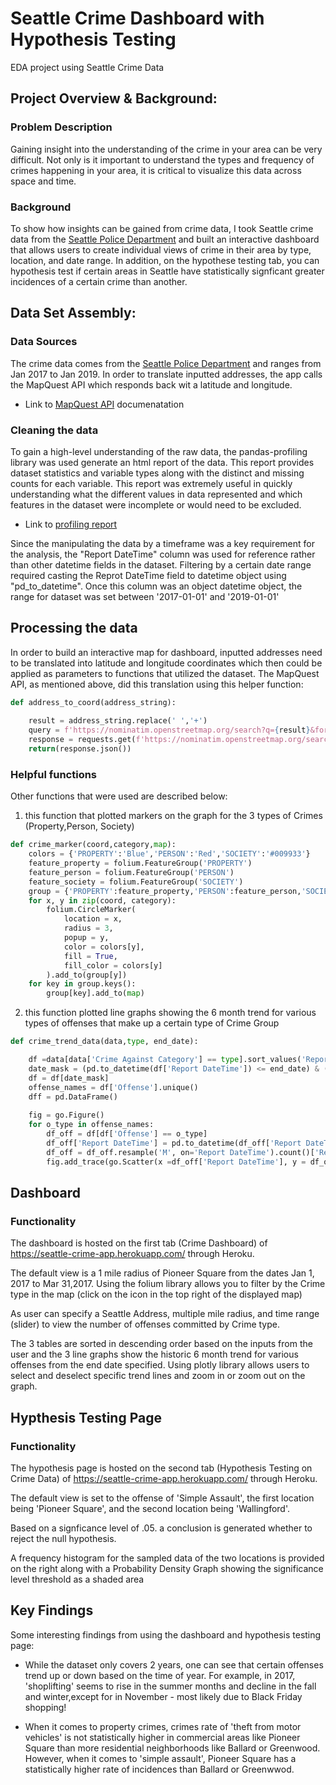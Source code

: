 # Seattle Crime Dashboard with Hypothesis Testing
EDA project using Seattle Crime Data

## Project Overview & Background:
### Problem Description
Gaining insight into the understanding of the crime in your area can be very difficult. Not only is it important to understand the types and frequency of crimes happening in your area, it is critical to visualize this data across space and time. 

### Background
To show how insights can be gained from crime data, I took Seattle crime data from the [Seattle Police Department](https://data.seattle.gov/Public-Safety/SPD-Crime-Data-2008-Present/tazs-3rd5) and built an interactive dashboard that allows users to create individual views of crime in their area by type, location, and date range. In addition, on the hypothese testing tab, you can hypothesis test if certain areas in Seattle have statistically signficant greater incidences of a certain crime than another.


## Data Set Assembly:

### Data Sources
The crime data comes from the [Seattle Police Department](https://data.seattle.gov/Public-Safety/SPD-Crime-Data-2008-Present/tazs-3rd5) and ranges from Jan 2017 to Jan 2019. In order to translate inputted addresses, the app calls the MapQuest API which responds back wit a latitude and longitude. 

* Link to [MapQuest API](https://developer.mapquest.com/documentation/open/) documenatation 

### Cleaning the data
To gain a high-level understanding of the raw data, the pandas-profiling library was used generate an html report of the data. This report provides dataset statistics and variable types along with the distinct and missing counts for each variable. This report was extremely useful in quickly understanding what the different values in data represented and which features in the dataset were incomplete or would need to be excluded. 

* Link to [profiling report](https://github.com/jawanggit/Seattle_Crime_Dashboard/blob/main/spd_2018-2019.html)

Since the manipulating the data by a timeframe was a key requirement for the analysis, the "Report DateTime" column was used for reference rather than other datetime fields in the dataset. Filtering by a certain date range required casting the Reprot DateTime field to datetime object using "pd_to_datetime". Once this column was an object datetime object, the range for dataset was set between '2017-01-01' and '2019-01-01'

## Processing the data
In order to build an interactive map for dashboard, inputted addresses need to be translated into latitude and longitude coordinates which then could be applied as parameters to functions that utilized the dataset. The MapQuest API, as mentioned above, did this translation using this helper function:

```python
def address_to_coord(address_string):
 
    result = address_string.replace(' ','+')
    query = f'https://nominatim.openstreetmap.org/search?q={result}&format=geojson'
    response = requests.get(f'https://nominatim.openstreetmap.org/search?q={query}&format=geojson')
    return(response.json())
```

### Helpful functions

Other functions that were used are described below:

1. this function that plotted markers on the graph for the 3 types of Crimes (Property,Person, Society)

```python
def crime_marker(coord,category,map):
    colors = {'PROPERTY':'Blue','PERSON':'Red','SOCIETY':'#009933'}
    feature_property = folium.FeatureGroup('PROPERTY')
    feature_person = folium.FeatureGroup('PERSON')
    feature_society = folium.FeatureGroup('SOCIETY')
    group = {'PROPERTY':feature_property,'PERSON':feature_person,'SOCIETY':feature_society}
    for x, y in zip(coord, category):
        folium.CircleMarker(
            location = x,
            radius = 3,
            popup = y,
            color = colors[y],
            fill = True,
            fill_color = colors[y]
        ).add_to(group[y])
    for key in group.keys():
        group[key].add_to(map)
```

2. this function plotted line graphs showing the 6 month trend for various types of offenses that make up a certain type of Crime Group

```python
def crime_trend_data(data,type, end_date):

    df =data[data['Crime Against Category'] == type].sort_values('Report DateTime', ascending = True)
    date_mask = (pd.to_datetime(df['Report DateTime']) <= end_date) & (pd.to_datetime(df['Report DateTime']) >= pd.to_datetime(end_date)-timedelta(days=180)) #selects only rows with certain timeframe
    df = df[date_mask]
    offense_names = df['Offense'].unique()
    dff = pd.DataFrame()
    
    fig = go.Figure()
    for o_type in offense_names:
        df_off = df[df['Offense'] == o_type]
        df_off['Report DateTime'] = pd.to_datetime(df_off['Report DateTime'])
        df_off = df_off.resample('M', on='Report DateTime').count()['Report Number'].reset_index()
        fig.add_trace(go.Scatter(x =df_off['Report DateTime'], y = df_off['Report Number'], mode='lines+markers', name = o_type))
```

## Dashboard 
### Functionality
The dashboard is hosted on the first tab (Crime Dashboard) of https://seattle-crime-app.herokuapp.com/ through Heroku.

The default view is a 1 mile radius of Pioneer Square from the dates Jan 1, 2017 to Mar 31,2017. Using the folium library allows you to filter by the Crime type in the map (click on the icon in the top right of the displayed map)

As user can specify a Seattle Address, multiple mile radius, and time range (slider) to view the number of offenses committed by Crime type. 

The 3 tables are sorted in descending order based on the inputs from the user and the 3 line graphs show the historic 6 month trend for various offenses from the end date specified. Using plotly library allows users to select and deselect specific trend lines and zoom in or zoom out on the graph.   

## Hypthesis Testing Page
### Functionality
The hypothesis page is hosted on the second tab (Hypothesis Testing on Crime Data) of https://seattle-crime-app.herokuapp.com/ through Heroku.

The default view is set to the offense of 'Simple Assault', the first location being 'Pioneer Square', and the second location being 'Wallingford'.

Based on a signficance level  of .05. a conclusion is generated whether to reject the null hypothesis.

A frequency histogram for the sampled data of the two locations is provided on the right along with a Probability Density Graph showing the significance level threshold as a shaded area

## Key Findings

Some interesting findings from using the dashboard and hypothesis testing page:
- While the dataset only covers 2 years, one can see that certain offenses trend up or down based on the time of year. For example, in 2017, 'shoplifting' seems to rise in the summer months and decline in the fall and winter,except for in November - most likely due to Black Friday shopping! 

- When it comes to property crimes, crimes rate of 'theft from motor vehicles' is not statistically higher in commercial areas like Pioneer Square than more residential neighborhoods like Ballard or Greenwood. However, when it comes to 'simple assault', Pioneer Square has a statistically higher rate of incidences than Ballard or Greenwwod.  
